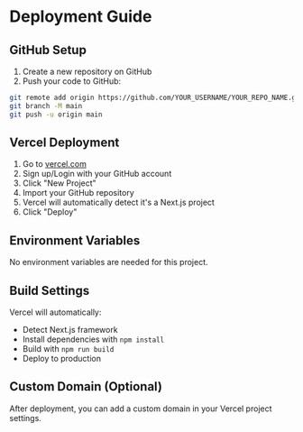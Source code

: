 # Deployment Guide

## GitHub Setup

1. Create a new repository on GitHub
2. Push your code to GitHub:

```bash
git remote add origin https://github.com/YOUR_USERNAME/YOUR_REPO_NAME.git
git branch -M main
git push -u origin main
```

## Vercel Deployment

1. Go to [vercel.com](https://vercel.com)
2. Sign up/Login with your GitHub account
3. Click "New Project"
4. Import your GitHub repository
5. Vercel will automatically detect it's a Next.js project
6. Click "Deploy"

## Environment Variables

No environment variables are needed for this project.

## Build Settings

Vercel will automatically:
- Detect Next.js framework
- Install dependencies with `npm install`
- Build with `npm run build`
- Deploy to production

## Custom Domain (Optional)

After deployment, you can add a custom domain in your Vercel project settings. 